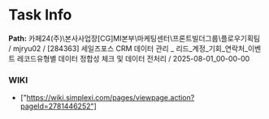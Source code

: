 # Task Info

**Path:** 카페24(주)\본사사업장\[CG]MI본부\마케팅센터\프론트빌더그룹\플로우기획팀 / mjryu02 / [284363] 세일즈포스 CRM 데이터 관리 _ 리드_계정_기회_연락처_이벤트 레코드유형별 데이터 정합성 체크 및 데이터 전처리 / 2025-08-01_00-00-00

### WIKI
- ["https://wiki.simplexi.com/pages/viewpage.action?pageId=2781446252"]

